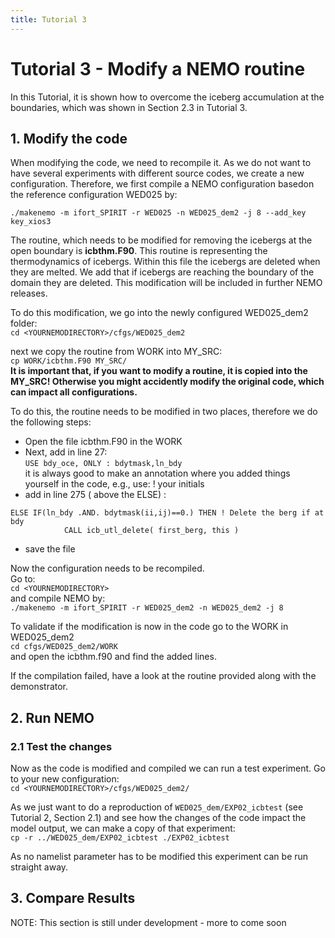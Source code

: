 ```yaml
---
title: Tutorial 3
---
```

# Tutorial 3 - Modify a NEMO routine
 
In this Tutorial, it is shown how to overcome the iceberg accumulation at the boundaries, which was shown in Section 2.3 in Tutorial 3. 

## 1. Modify the code
When modifying the code, we need to recompile it. As we do not want to have several experiments with different source codes, we create a new configuration.
Therefore, we first compile a NEMO configuration basedon the reference configuration WED025 by:
 
`./makenemo -m ifort_SPIRIT -r WED025 -n WED025_dem2 -j 8 --add_key key_xios3`

The routine, which needs to be modified for removing the icebergs at the open boundary is **icbthm.F90**. This routine is representing the thermodynamics of icebergs. Within this file the icebergs are deleted when they are melted. We add that if icebergs are reaching the boundary of the domain they are deleted.  This modification will be included in further NEMO releases.

To do this modification, we go into the newly configured WED025_dem2 folder:  
`cd <YOURNEMODIRECTORY>/cfgs/WED025_dem2`

next we copy the routine from WORK into MY_SRC:  
`cp WORK/icbthm.F90 MY_SRC/`  
**It is important that, if you want to modify a routine, it is copied into the MY_SRC! Otherwise you might accidently modify the original code, which can impact all configurations.**


To do this, the routine needs to be modified in two places, therefore we do the following steps:  
- Open the file icbthm.F90 in the WORK 
- Next, add in line 27:  
`USE bdy_oce, ONLY : bdytmask,ln_bdy`  
it is always good to make an annotation where you added things yourself in the code, e.g., use: ! your initials
- add in line 275 ( above the ELSE) :
```
ELSE IF(ln_bdy .AND. bdytmask(ii,ij)==0.) THEN ! Delete the berg if at bdy
            CALL icb_utl_delete( first_berg, this )
```
- save the file

Now the configuration needs to be recompiled.  
Go to:  
`cd <YOURNEMODIRECTORY>`  
and compile NEMO by:   
`./makenemo -m ifort_SPIRIT -r WED025_dem2 -n WED025_dem2 -j 8`

To validate if the modification is now in the code go to the WORK in WED025_dem2  
`cd cfgs/WED025_dem2/WORK`  
and open the icbthm.f90 and find the added lines.

If the compilation failed, have a look at the routine provided along with the demonstrator.

## 2. Run NEMO

### 2.1 Test the changes

Now as the code is modified and compiled we can run a test experiment. Go to your new configuration:    
`cd <YOURNEMODIRECTORY>/cfgs/WED025_dem2/`

As we just want to do a reproduction of `WED025_dem/EXP02_icbtest` (see Tutorial 2, Section 2.1) and see how the changes of the code impact the model output, we can make a copy of that experiment:  
`cp -r ../WED025_dem/EXP02_icbtest ./EXP02_icbtest `  

As no namelist parameter has to be modified this experiment can be run straight away.

## 3. Compare Results

NOTE: This section is still under development  - more to come soon

